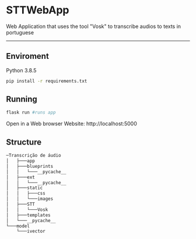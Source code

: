 # STTWebApp
 Web Application that uses the tool "Vosk" to transcribe audios to texts in portuguese

 ---
 
 ## Enviroment
Python 3.8.5

```bash
pip install -r requirements.txt
```

## Running

```bash
flask run #runs app
```
Open in a Web browser
Website: http://localhost:5000


## Structure
```bash
─Transcrição de áudio
│   ├───app
│   ├───blueprints
│   │   └───__pycache__
│   ├───ext
│   │   └───__pycache__
│   ├───static
│   │   ├───css
│   │   └───images
│   ├───STT
│   │   └───Vosk
│   ├───templates
│   └───__pycache__
└───model
    └───ivector
```
